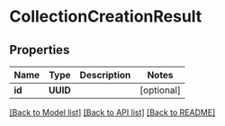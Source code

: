 # CollectionCreationResult

## Properties
Name | Type | Description | Notes
------------ | ------------- | ------------- | -------------
**id** | **UUID** |  | [optional] 

[[Back to Model list]](../README.md#documentation-for-models) [[Back to API list]](../README.md#documentation-for-api-endpoints) [[Back to README]](../README.md)


